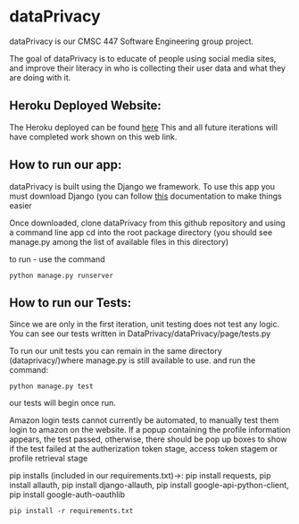 # dataPrivacy

dataPrivacy is our CMSC 447 Software Engineering group project.

The goal of dataPrivacy is to educate of people using social media sites, and improve their literacy in who is collecting their user data and what they are doing with it.

## Heroku Deployed Website:

The Heroku deployed can be found [here](dataprivacy.herokuapp.com) This and all future iterations will have completed work shown on this web link.

## How to run our app:

dataPrivacy is built using the Django we framework. To use this app you must download Django (you can follow [this](https://www.djangoproject.com/download/) documentation to make things easier

Once downloaded, clone dataPrivacy from this github repository and using a command line app cd into the root package directory (you should see manage.py among the list of available files in this directory)

to run - use the command

```
python manage.py runserver

```

## How to run our Tests:

Since we are only in the first iteration, unit testing does not test any logic. You can see our tests written in DataPrivacy/dataPrivacy/page/tests.py

To run our unit tests you can remain in the same directory (dataprivacy/)where manage.py is still available to use. and run the command:

```
python manage.py test

```

our tests will begin once run.

Amazon login tests cannot currently be automated, to manually test them login to amazon on the website. If a popup containing the profile information appears, the test passed, otherwise, there should be pop up boxes to show if the test failed at the autherization token stage, access token stagem or profile retrieval stage

pip installs (included in our requirements.txt)->: pip install requests, pip install allauth, pip install django-allauth, pip install google-api-python-client, pip install google-auth-oauthlib

```
pip install -r requirements.txt

```

